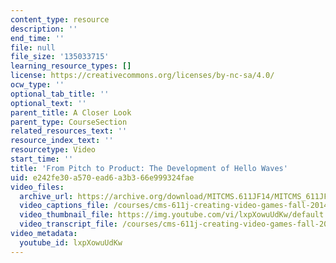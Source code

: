 ```yaml
---
content_type: resource
description: ''
end_time: ''
file: null
file_size: '135033715'
learning_resource_types: []
license: https://creativecommons.org/licenses/by-nc-sa/4.0/
ocw_type: ''
optional_tab_title: ''
optional_text: ''
parent_title: A Closer Look
parent_type: CourseSection
related_resources_text: ''
resource_index_text: ''
resourcetype: Video
start_time: ''
title: 'From Pitch to Product: The Development of Hello Waves'
uid: e242fe30-a570-ead6-a3b3-66e999324fae
video_files:
  archive_url: https://archive.org/download/MITCMS.611JF14/MITCMS_611JF14_HelloWaves_300k.mp4
  video_captions_file: /courses/cms-611j-creating-video-games-fall-2014/22940a58e5895405adb11fdd78831b5b_lxpXowuUdKw.vtt
  video_thumbnail_file: https://img.youtube.com/vi/lxpXowuUdKw/default.jpg
  video_transcript_file: /courses/cms-611j-creating-video-games-fall-2014/8f7b1e15f7d26765edc7a4f31fc665e1_lxpXowuUdKw.pdf
video_metadata:
  youtube_id: lxpXowuUdKw
---
```

